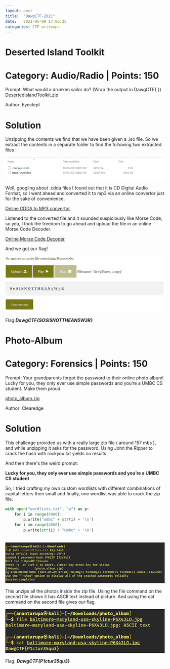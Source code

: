 ```yaml
---
layout: post
title:  "DawgCTF-2021"
date:   2021-05-09 17:06:25
categories: CTF writeups
---
```


# Deserted Island Toolkit

# Category: Audio/Radio | Points: 150

Prompt: What would a drunken sailor do? (Wrap the output in DawgCTF{ })
[DesertedIslandToolkit.zip](https://drive.google.com/file/d/1vYUIAPIeQgE6x781tH6SU3uU0YSx5Yxv/view?usp=sharing)

Author: Eyeclept

# Solution 

Unzipping the contents we find that we have been given a .iso file. So we extract the contents in a separate folder to find the following two extracted files :

![](/images/DawgCTF1.png)

Well, googling about .cdda files I found out that it is CD Digital Audio Format, so I went ahead and converted it to mp3 via an online convertor just for the sake of convenience.

[Online CDDA to MP3 convertor](https://convertio.co/cdda-mp3/)

Listened to the converted file and it sounded suspiciously like Morse Code, so yea, I took the freedom to go ahead and upload the file in an online Morse Code Decoder.

[Online Morse Code Decoder](https://morsecode.world/international/decoder/audio-decoder-adaptive.html)

And we got our flag!

![](/images/DawgCTF2.png)

Flag:***DawgCTF{SOSISNOTTHEAN5W3R}***

# Photo-Album

# Category: Forensics | Points: 150

Prompt: Your grandparents forgot the password to their online photo album! Lucky for you, they only ever use simple passwords and you’re a UMBC CS student. Make them proud.

[photo_album.zip](https://drive.google.com/file/d/17eVKCM2virQDmPHf5iRjT2ApbcxEPiZ6/view?usp=sharing)

Author: Clearedge

# Solution

This challenge provided us with a really large zip file ( around 157 mbs ), and while unzipping it asks for the password. Using John the Ripper to crack the hash with rockyou.txt yields no results. 

And then there's the weird prompt:

**Lucky for you, they only ever use simple passwords and you’re a UMBC CS student**

So, I tried crafting my own custom wordlists with different combinations of capital letters then small and finally, one wordlist was able to crack the zip file.

```py
with open("wordlists.txt", "w") as p:
    for i in range(4000):
        p.write("umbc" + str(i) + '\n')
    for i in range(4000):
        p.write(str(i) + "umbc" + '\n')
        
```

![](/images/DawgCTF3.png)

This unzips all the photos inside the zip file. Using the file command on the second file shows it has ASCII text instead of picture. And using the cat command on the second file gives our flag.

![](/images/DawgCTF4.png)

Flag: ***DawgCTF{P1ctur35qu3}***